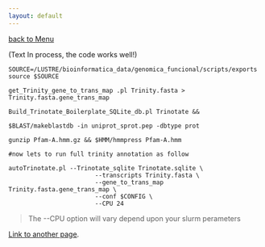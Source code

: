 ```yaml
---
layout: default
---
```


[back to Menu](../)

 (Text In process, the code works well!)


```shell
SOURCE=/LUSTRE/bioinformatica_data/genomica_funcional/scripts/exports
source $SOURCE

get_Trinity_gene_to_trans_map .pl Trinity.fasta > Trinity.fasta.gene_trans_map

Build_Trinotate_Boilerplate_SQLite_db.pl Trinotate && 

$BLAST/makeblastdb -in uniprot_sprot.pep -dbtype prot 

gunzip Pfam-A.hmm.gz && $HMM/hmmpress Pfam-A.hmm

#now lets to run full trinity annotation as follow

autoTrinotate.pl --Trinotate_sqlite Trinotate.sqlite \
                        --transcripts Trinity.fasta \
                        --gene_to_trans_map Trinity.fasta.gene_trans_map \
                        --conf $CONFIG \
                        --CPU 24

```

> The --CPU option will vary depend upon your slurm perameters

[Link to another page](another-page).

